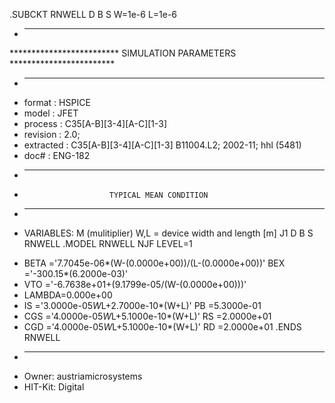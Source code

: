
.SUBCKT RNWELL D B S W=1e-6 L=1e-6
* ----------------------------------------------------------------------
************************* SIMULATION PARAMETERS ************************
* ----------------------------------------------------------------------
* format    : HSPICE
* model     : JFET
* process   : C35[A-B][3-4][A-C][1-3]
* revision  : 2.0;
* extracted : C35[A-B][3-4][A-C][1-3] B11004.L2; 2002-11; hhl (5481)
* doc#      : ENG-182
* ----------------------------------------------------------------------
*                        TYPICAL MEAN CONDITION
* ----------------------------------------------------------------------
* VARIABLES: M (mulitiplier)  W,L = device width and length [m]
J1 D B S RNWELL
.MODEL RNWELL NJF LEVEL=1
+ BETA  ='7.7045e-06*(W-(0.0000e+00))/(L-(0.0000e+00))'   BEX  ='-300.15*(6.2000e-03)'
+ VTO   ='-6.7638e+01+(9.1799e-05/(W-(0.0000e+00)))'
+ LAMBDA=0.000e+00 
+ IS    ='3.0000e-05*W*L+2.7000e-10*(W+L)'    PB   =5.3000e-01
+ CGS   ='4.0000e-05*W*L+5.1000e-10*(W+L)'    RS   =2.0000e+01
+ CGD   ='4.0000e-05*W*L+5.1000e-10*(W+L)'    RD   =2.0000e+01
.ENDS RNWELL
* ----------------------------------------------------------------------
* Owner: austriamicrosystems
* HIT-Kit: Digital
